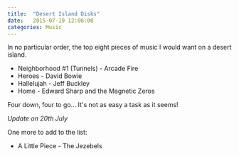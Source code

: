 ```yaml
---
title:  "Desert Island Disks"
date:   2015-07-19 12:06:00
categories: Music
---
```


In no particular order, the top eight pieces of music I would want on a desert island.

+ Neighborhood #1 (Tunnels) - Arcade Fire
+ Heroes - David Bowie
+ Hallelujah - Jeff Buckley
+ Home - Edward Sharp and the Magnetic Zeros

Four down, four to go... It's not as easy a task as it seems!

_Update on 20th July_

One more to add to the list: 

+ A Little Piece - The Jezebels


<!-- Track 5 - Muse -->
